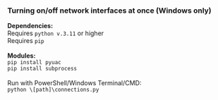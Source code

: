 <h3>Turning on/off network interfaces at once (Windows only)</h3>
<b>Dependencies:</b><br>
Requires <code>python v.3.11</code> or higher<br>
Requires <code>pip</code><br><br>
<b>Modules:</b><br>
<code>pip install pyuac</code><br>
<code>pip install subprocess</code><br><br>
Run with PowerShell/Windows Terminal/CMD:<br>
<code>python \[path]\connections.py</code>
